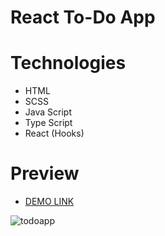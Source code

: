 # React To-Do App

# Technologies

- HTML
- SCSS
- Java Script
- Type Script
- React (Hooks)

# Preview

- [DEMO LINK](https://oleh-khashchevskyi.github.io/todo)

![todoapp](./todoapp.gif)